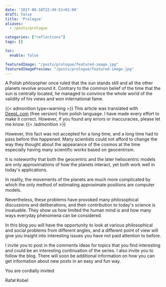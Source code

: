 ```yaml
---
date: '2017-08-18T22:49:51+01:00'
draft: false
title: 'Prologue'
aliases:
  - /posts/prologue

categories: ["reflections"]
tags: []

toc:
  enable: false

featuredImage: "/posts/prologue/featured-image.jpg"
featuredImagePreview: "/posts/prologue/featured-image.jpg"
---
```


A Polish philosopher once ruled that the sun stands still and all the other planets revolve around it. Contrary to the
common belief of the time that the sun is centrally located, he managed to convince the whole world of the validity
of his views and won international fame.

<!--more-->

{{< admonition type=warning >}}
This article was translated with [DeepL.com](https://deepl.com) (free version) from polish language. I have made every
effort to make it correct. However, if you found any errors or inaccuracies, please let me know.
{{< /admonition >}}

However, this fact was not accepted for a long time, and a long time had to pass before this happened. Many scientists
could not afford to change the way they thought about the appearance of the cosmos at the time especially having many
scientific works based on geocentrism.

It is noteworthy that both the geocentric and the later heliocentric models are only approximations of how the planets
interact, yet both work well in today's applications.

In reality, the movements of the planets are much more complicated by which the only method of estimating approximate
positions are computer models.

Nevertheless, these problems have provoked many philosophical discussions and deliberations, and their contribution
to today's science is invaluable. They show us how limited the human mind is and how many ways everyday phenomena
can be considered.

In this blog you will have the opportunity to look at various philosophical and social problems from different angles,
and a different point of view will give you insight into interesting issues you have not paid attention to before.

I invite you to post in the comments ideas for topics that you find interesting and could be an interesting continuation
of the series. I also invite you to follow the blog. There will soon be additional information on how you can get
information about new posts in an easy and fun way.

You are cordially invited

Rafał Kobel
